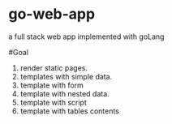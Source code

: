 # go-web-app

a full stack web app implemented with goLang 

#Goal

1. render static pages.
2. templates with simple data.
3. template with form
4. template with nested data.
5. template with script
4. template with tables contents